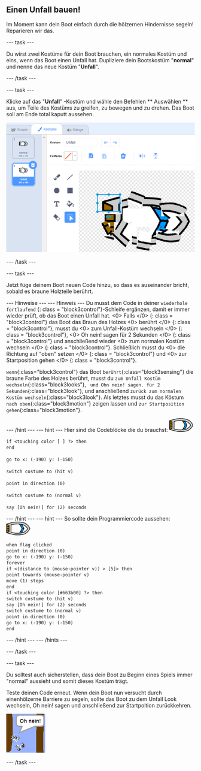 ## Einen Unfall bauen!

Im Moment kann dein Boot einfach durch die hölzernen Hindernisse segeln! Reparieren wir das.

\--- task \---

Du wirst zwei Kostüme für dein Boot brauchen, ein normales Kostüm und eins, wenn das Boot einen Unfall hat. Dupliziere dein Bootskostüm "**normal**" und nenne das neue Kostüm "**Unfall**".

\--- /task \---

\--- task \---

Klicke auf das "**Unfall**" -Kostüm und wähle den Befehlen ** Auswählen ** aus, um Teile des Kostüms zu greifen, zu bewegen und zu drehen. Das Boot soll am Ende total kaputt aussehen.

![Screenshot](images/boat-hit-costume-annotated.png)

\--- /task \---

\--- task \---

Jetzt füge deinem Boot neuen Code hinzu, so dass es auseinander bricht, sobald es braune Holzteile berührt.

\--- Hinweise \--- \--- Hinweis \--- Du musst dem Code in deiner ` wiederhole fortlaufend ` {: class = "block3control"}-Schleife ergänzen, damit er immer wieder prüft, ob das Boot einen Unfall hat. <0> Falls </0> {: class = "block3control"} das Boot das Braun des Holzes <0> berührt </0> {: class = "block3control"}, musst du <0> zum Unfall-Kostüm wechseln </0> {: class = "block3control"}, <0> Oh nein! sagen für 2 Sekunden </0> {: class = "block3control"} und anschließend wieder <0> zum normalen Kostüm wechseln </0> {: class = "block3control"}. Schließlich musst du <0> die Richtung auf "oben" setzen </0> {: class = "block3control"} und <0> zur Startposition gehen </0> {: class = "block3control"}.

`wenn`{:class="block3control"} das Boot `berührt`{:class="block3sensing"} die braune Farbe des Holzes berührt, musst du `zum Unfall Kostüm wechseln`{:class="block3looks"}, ` und Ohn nein! sagen. für 2 Sekunden`{:class="block3look"}, und anschließend `zurück zum normalen Kostüm wechseln`{:class="block3look"}. Als letztes musst du das Köstum `nach oben`{:class="block3motion"} zeigen lassen und `zur Startposition gehen`{:class="block3motion"}.

\--- /hint \--- \--- hint \--- Hier sind die Codeblöcke die du brauchst: ![Boot-Kostüm](images/boat_resize.png)

```blocks3
if <touching color [ ] ?> then
end

go to x: (-190) y: (-150)

switch costume to (hit v)

point in direction (0)

switch costume to (normal v)

say [Oh nein!] for (2) seconds
```

\--- /hint \--- \--- hint \--- So sollte dein Programmiercode aussehen: ![Boot-Kostüm](images/boat_resize.png)

```blocks3
when flag clicked
point in direction (0)
go to x: (-190) y: (-150)
forever
if <(distance to (mouse-pointer v)) > [5]> then
point towards (mouse-pointer v)
move (1) steps
end
if <touching color [#663b00] ?> then
switch costume to (hit v)
say [Oh nein!] for (2) seconds
switch costume to (normal v)
point in direction (0)
go to x: (-190) y: (-150)
end
```

\--- /hint \--- \--- /hints \---

\--- /task \---

\--- task \---

Du solltest auch sicherstellen, dass dein Boot zu Beginn eines Spiels immer "normal" aussieht und somit dieses Kostüm trägt.

Teste deinen Code erneut. Wenn dein Boot nun versucht durch einenhölzerne Barriere zu segeln, sollte das Boot zu dem Unfall Look wechseln, Oh nein! sagen und anschließend zur Startpoition zurückkehren.

![screenshot](images/boat-crash.png)

\--- /task \---